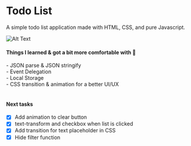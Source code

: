 # Todo List 
A simple todo list application made with HTML, CSS, and pure Javascript.

![Alt Text](https://i.imgur.com/fzIUhZJ.gif)

<h4>Things I learned & got a bit more comfortable with 😬</h4>
- JSON parse & JSON stringify<br>
- Event Delegation<br>
- Local Storage<br>
- CSS transition & animation for a better UI/UX<br>
<br>
<h4>Next tasks</h4>

- [x] Add animation to clear button
- [x] text-transform and checkbox when list is clicked
- [x] Add transition for text placeholder in CSS
- [x] Hide filter function
